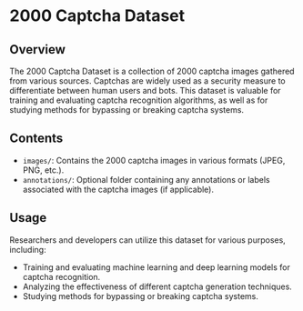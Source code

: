 # 2000 Captcha Dataset

## Overview
The 2000 Captcha Dataset is a collection of 2000 captcha images gathered from various sources. Captchas are widely used as a security measure to differentiate between human users and bots. This dataset is valuable for training and evaluating captcha recognition algorithms, as well as for studying methods for bypassing or breaking captcha systems.

## Contents
- `images/`: Contains the 2000 captcha images in various formats (JPEG, PNG, etc.).
- `annotations/`: Optional folder containing any annotations or labels associated with the captcha images (if applicable).

## Usage
Researchers and developers can utilize this dataset for various purposes, including:
- Training and evaluating machine learning and deep learning models for captcha recognition.
- Analyzing the effectiveness of different captcha generation techniques.
- Studying methods for bypassing or breaking captcha systems.



